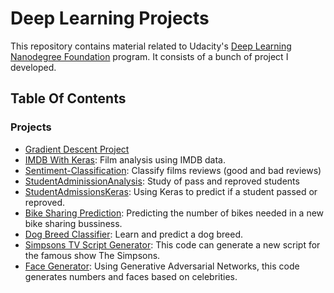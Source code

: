 # Deep Learning Projects

This repository contains material related to Udacity's [Deep Learning Nanodegree Foundation](https://www.udacity.com/course/deep-learning-nanodegree-foundation--nd101) program. It consists of a bunch of project I developed.


## Table Of Contents

### Projects

* [Gradient Descent Project](https://github.com/Zenardi/deep-learning/tree/master/GradientDescent)
* [IMDB With Keras](https://github.com/Zenardi/deep-learning/tree/master/IMDB-Keras): Film analysis using IMDB data.
* [Sentiment-Classification](https://github.com/Zenardi/deep-learning/tree/master/Sentiment-Classification): Classify films reviews (good and bad reviews)
* [StudentAdminissionAnalysis](https://github.com/Zenardi/deep-learning/tree/master/StudentAdminissionAnalysis): Study of pass and reproved students
* [StudentAdmissionsKeras](https://github.com/Zenardi/deep-learning/tree/master/StudentAdmissionsKeras): Using Keras to predict if a student passed or reproved.
* [Bike Sharing Prediction](https://github.com/Zenardi/deep-learning/tree/master/bike-sharing-prediction): Predicting the number of bikes needed in a new bike sharing bussiness.
* [Dog Breed Classifier](https://github.com/Zenardi/deep-learning/tree/master/dog-breed-classifier): Learn and predict a dog breed.
* [Simpsons TV Script Generator](https://github.com/Zenardi/deep-learning/tree/master/Tv-Script-Generation): This code can generate a new script for the famous show The Simpsons.
* [Face Generator](https://github.com/Zenardi/deep-learning/tree/master/face-generation): Using Generative Adversarial Networks, this code generates numbers and faces based on celebrities.



